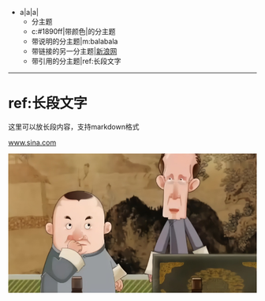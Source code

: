 - a|a|a|
	- 分主题
	- c:#1890ff|带颜色|的分主题
	- 带说明的分主题|m:balabala
	- 带链接的另一分主题|[新浪网](www.sina.com)
	- 带引用的分主题|ref:长段文字

***
# ref:长段文字
这里可以放长段内容，支持markdown格式

www.sina.com

![gang.jpg](../../imgs/gang.jpg)